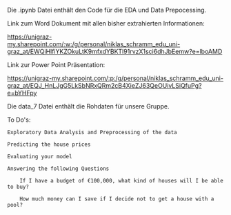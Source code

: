 Die .ipynb Datei enthält den Code für die EDA und Data Prepocessing.

Link zum Word Dokument mit allen bisher extrahierten Informationen:

https://unigraz-my.sharepoint.com/:w:/g/personal/niklas_schramm_edu_uni-graz_at/EWQiHlfiYKZOkuLtK9mfxdYBKTl91rvzX1sci6dhJbEemw?e=lboAMD

Link zur Power Point Präsentation:

https://unigraz-my.sharepoint.com/:p:/g/personal/niklas_schramm_edu_uni-graz_at/EQJ_HnLJgG5LkSbNRxQRm2cB4XieZJ63QeOUivLSiQfuPg?e=bYHFpy

Die data_7 Datei enthält die Rohdaten für unsere Gruppe.

To Do's:

    Exploratory Data Analysis and Preprocessing of the data 

    Predicting the house prices 

    Evaluating your model 

    Answering the following Questions 

        If I have a budget of €100,000, what kind of houses will I be able to buy? 

        How much money can I save if I decide not to get a house with a pool? 
